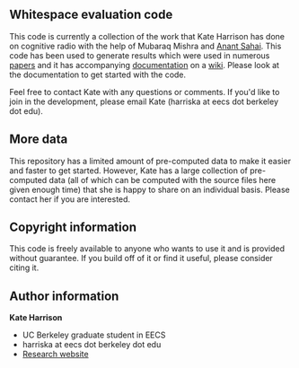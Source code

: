 Whitespace evaluation code
--------------------------

This code is currently a collection of the work that Kate Harrison has done on cognitive radio with the help of Mubaraq Mishra and [Anant Sahai](http://eecs.berkeley.edu/~sahai). This code has been used to generate results which were used in numerous [papers](http://inst.eecs.berkeley.edu/~harriska/CR/wiki/doku.php?id=papers) and it has accompanying [documentation](http://inst.eecs.berkeley.edu/~harriska/CR/wiki/doku.php?id=code) on a [wiki](http://inst.eecs.berkeley.edu/~harriska/CR/wiki/). Please look at the documentation to get started with the code.

Feel free to contact Kate with any questions or comments. If you'd like to join in the development, please email Kate (harriska at eecs dot berkeley dot edu).


More data
---------
This repository has a limited amount of pre-computed data to make it easier and faster to get started. However, Kate has a large collection of pre-computed data (all of which can be computed with the source files here given enough time) that she is happy to share on an individual basis. Please contact her if you are interested.


Copyright information
---------------------
This code is freely available to anyone who wants to use it and is
provided without guarantee. If you build off of it or find it useful,
please consider citing it.


Author information
------------------
**Kate Harrison**
 * UC Berkeley graduate student in EECS
 * harriska at eecs dot berkeley dot edu
 * [Research website](http://inst.eecs.berkeley.edu/~harriska/)